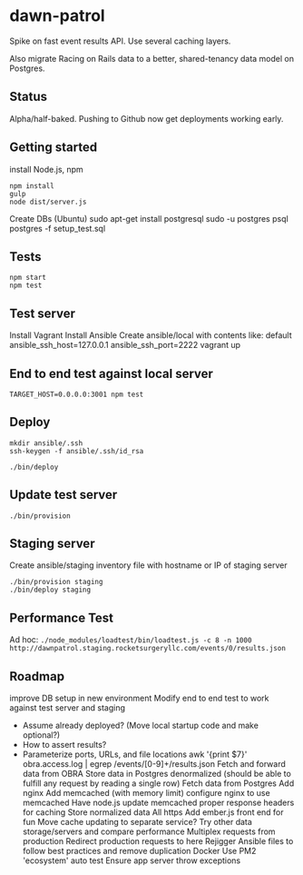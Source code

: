 dawn-patrol
===========
Spike on fast event results API. Use several caching layers.

Also migrate Racing on Rails data to a better, shared-tenancy data model on Postgres.

Status
------
Alpha/half-baked. Pushing to Github now get deployments working early.

Getting started
---------------
install Node.js, npm

    npm install
    gulp
    node dist/server.js

Create DBs (Ubuntu)
    sudo apt-get install postgresql
    sudo -u postgres psql postgres -f setup_test.sql

Tests
-----
    npm start
    npm test

Test server
-----------
Install Vagrant
Install Ansible
Create ansible/local with contents like: default ansible_ssh_host=127.0.0.1 ansible_ssh_port=2222
    vagrant up


End to end test against local server
------------------------------------
    TARGET_HOST=0.0.0.0:3001 npm test

Deploy
------
    mkdir ansible/.ssh
    ssh-keygen -f ansible/.ssh/id_rsa

    ./bin/deploy

Update test server
------------------
    ./bin/provision

Staging server
--------------
Create ansible/staging inventory file with hostname or IP of staging server

    ./bin/provision staging
    ./bin/deploy staging

Performance Test
----------------
Ad hoc: ```./node_modules/loadtest/bin/loadtest.js -c 8 -n 1000 http://dawnpatrol.staging.rocketsurgeryllc.com/events/0/results.json```

Roadmap
-------
improve DB setup in new environment
Modify end to end test to work against test server and staging
  * Assume already deployed? (Move local startup code and make optional?)
  * How to assert results?
  * Parameterize ports, URLs, and file locations
awk '{print $7}' obra.access.log | egrep /events/[0-9]+/results.json
Fetch and forward data from OBRA
Store data in Postgres denormalized (should be able to fulfill any request by reading a single row)
Fetch data from Postgres
Add nginx
Add memcached (with memory limit)
configure nginx to use memcached
Have node.js update memcached
proper response headers for caching
Store normalized data
All https
Add ember.js front end for fun
Move cache updating to separate service?
Try other data storage/servers and compare performance
Multiplex requests from production
Redirect production requests to here
Rejigger Ansible files to follow best practices and remove duplication
Docker
Use PM2 'ecosystem'
auto test
Ensure app server throw exceptions
